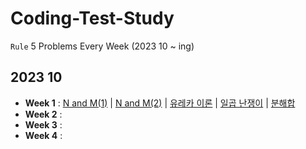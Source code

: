 # Coding-Test-Study
`Rule` 5 Problems Every Week (2023 10 ~ ing)


## 2023 10 
- **Week 1** : [N and M(1)](Baekjun/Backtracking/Silver-3-15649-N_and_M(1).md) | [N and M(2)](Baekjun/Backtracking/Silver-3-15650-N_and_M(2).md) | [유레카 이론](Baekjun/Brute-force/Bronze-1-10448-유레카_이론.md) | [일곱 난쟁이](Baekjun/Brute-force/Bronze-1-2309-일곱_난쟁이.md) | [분해합](Baekjun/Brute-force/Bronze-2-2231-분해합.md)
- **Week 2** :
- **Week 3** :
- **Week 4** :

